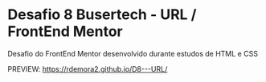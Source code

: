 # Desafio 8 Busertech - URL  / FrontEnd Mentor 

Desafio do FrontEnd Mentor desenvolvido durante estudos de HTML e CSS

PREVIEW:
https://rdemora2.github.io/D8---URL/
